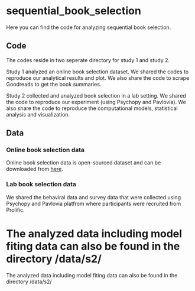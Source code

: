# sequential_book_selection

Here you can find the code for analyzing sequential book selection. 

## Code
The codes reside in two seperate directory for study 1 and study 2. 

Study 1 analyzed an online book selection dataset. We shared the codes to reproduce our analytical results and plot. We also share the code to scrape Goodreads to get the book summaries. 

Study 2 collected and analyzed book selection in a lab setting. We shared the code to reproduce our experiment (using Psychopy and Pavlovia). We also share the code to reproduce the computational models, statistical analysis and visualization. 

## Data

### Online book selection data
Online book selection data is open-sourced dataset and can be downloaded from [here](https://nijianmo.github.io/amazon/index.html). 

### Lab book selection data
We shared the behaviral data and survey data that were collected using Psychopy and Pavlovia platfrom where participants were recruited from Prolific. 

The analyzed data including model fiting data can also be found in the directory /data/s2/
=======
The analyzed data including model fiting data can also be found in the directory /data/s2/

